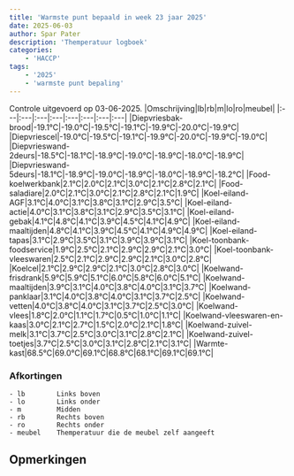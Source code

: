 ```yaml
---
title: 'Warmste punt bepaald in week 23 jaar 2025'
date: 2025-06-03
author: Spar Pater
description: 'Themperatuur logboek'
categories:
    - 'HACCP'
tags:
    - '2025'
    - 'warmste punt bepaling'
---
```

Controle uitgevoerd op 03-06-2025.
|Omschrijving|lb|rb|m|lo|ro|meubel|
|:---|:---|:---|:---|:---|:---|:---|:---|
|Diepvriesbak-brood|-19.1°C|-19.0°C|-19.5°C|-19.1°C|-19.9°C|-20.0°C|-19.9°C|
|Diepvriescel|-19.0°C|-19.5°C|-19.1°C|-19.9°C|-20.0°C|-19.9°C|-19.0°C|
|Diepvrieswand-2deurs|-18.5°C|-18.1°C|-18.9°C|-19.0°C|-18.9°C|-18.0°C|-18.9°C|
|Diepvrieswand-5deurs|-18.1°C|-18.9°C|-19.0°C|-18.9°C|-18.0°C|-18.9°C|-18.2°C|
|Food-koelwerkbank|2.1°C|2.0°C|2.1°C|3.0°C|2.1°C|2.8°C|2.1°C|
|Food-saladiare|2.0°C|2.1°C|3.0°C|2.1°C|2.8°C|2.1°C|1.9°C|
|Koel-eiland-AGF|3.1°C|4.0°C|3.1°C|3.8°C|3.1°C|2.9°C|3.5°C|
|Koel-eiland-actie|4.0°C|3.1°C|3.8°C|3.1°C|2.9°C|3.5°C|3.1°C|
|Koel-eiland-gebak|4.1°C|4.8°C|4.1°C|3.9°C|4.5°C|4.1°C|4.9°C|
|Koel-eiland-maaltijden|4.8°C|4.1°C|3.9°C|4.5°C|4.1°C|4.9°C|4.9°C|
|Koel-eiland-tapas|3.1°C|2.9°C|3.5°C|3.1°C|3.9°C|3.9°C|3.1°C|
|Koel-toonbank-foodservice|1.9°C|2.5°C|2.1°C|2.9°C|2.9°C|2.1°C|3.0°C|
|Koel-toonbank-vleeswaren|2.5°C|2.1°C|2.9°C|2.9°C|2.1°C|3.0°C|2.8°C|
|Koelcel|2.1°C|2.9°C|2.9°C|2.1°C|3.0°C|2.8°C|3.0°C|
|Koelwand-frisdrank|5.9°C|5.9°C|5.1°C|6.0°C|5.8°C|6.0°C|5.1°C|
|Koelwand-maaltijden|3.9°C|3.1°C|4.0°C|3.8°C|4.0°C|3.1°C|3.7°C|
|Koelwand-panklaar|3.1°C|4.0°C|3.8°C|4.0°C|3.1°C|3.7°C|2.5°C|
|Koelwand-vetten|4.0°C|3.8°C|4.0°C|3.1°C|3.7°C|2.5°C|3.0°C|
|Koelwand-vlees|1.8°C|2.0°C|1.1°C|1.7°C|0.5°C|1.0°C|1.1°C|
|Koelwand-vleeswaren-en-kaas|3.0°C|2.1°C|2.7°C|1.5°C|2.0°C|2.1°C|1.8°C|
|Koelwand-zuivel-melk|3.1°C|3.7°C|2.5°C|3.0°C|3.1°C|2.8°C|2.1°C|
|Koelwand-zuivel-toetjes|3.7°C|2.5°C|3.0°C|3.1°C|2.8°C|2.1°C|3.1°C|
|Warmte-kast|68.5°C|69.0°C|69.1°C|68.8°C|68.1°C|69.1°C|69.1°C|

### Afkortingen
    - lb        Links boven
    - lo        Links onder
    - m         Midden
    - rb        Rechts boven
    - ro        Rechts onder
    - meubel    Themperatuur die de meubel zelf aangeeft

## Opmerkingen


